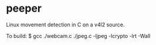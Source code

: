 peeper
======

Linux movement detection in C on a v4l2 source.

To build:
$ gcc ./webcam.c ./jpeg.c -ljpeg -lcrypto -lrt -Wall
